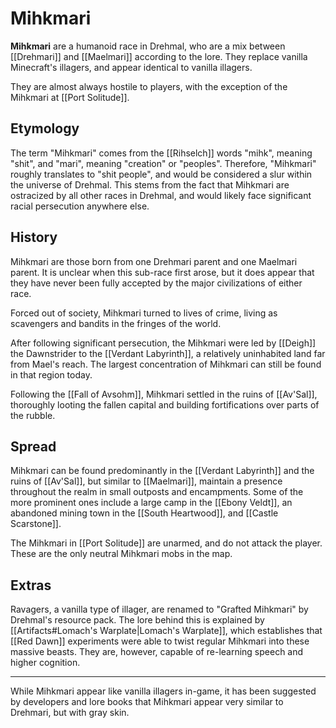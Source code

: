 # Mihkmari

**Mihkmari** are a humanoid race in Drehmal, who are a mix between [[Drehmari]] and [[Maelmari]] according to the lore. They replace vanilla Minecraft's illagers, and appear identical to vanilla illagers. 

They are almost always hostile to players, with the exception of the Mihkmari at [[Port Solitude]].

## Etymology

The term "Mihkmari" comes from the [[Rihselch]] words "mihk", meaning "shit", and "mari", meaning "creation" or "peoples". Therefore, "Mihkmari" roughly translates to "shit people", and would be considered a slur within the universe of Drehmal. This stems from the fact that Mihkmari are ostracized by all other races in Drehmal, and would likely face significant racial persecution anywhere else.

## History

Mihkmari are those born from one Drehmari parent and one Maelmari parent. It is unclear when this sub-race first arose, but it does appear that they have never been fully accepted by the major civilizations of either race.

Forced out of society, Mihkmari turned to lives of crime, living as scavengers and bandits in the fringes of the world. 

After following significant persecution, the Mihkmari were led by [[Deigh]] the Dawnstrider to the [[Verdant Labyrinth]], a relatively uninhabited land far from Mael's reach. The largest concentration of Mihkmari can still be found in that region today.

Following the [[Fall of Avsohm]], Mihkmari settled in the ruins of [[Av'Sal]], thoroughly looting the fallen capital and building fortifications over parts of the rubble.

## Spread

Mihkmari can be found predominantly in the [[Verdant Labyrinth]] and the ruins of [[Av'Sal]], but similar to [[Maelmari]], maintain a presence throughout the realm in small outposts and encampments. Some of the more prominent ones include a large camp in the [[Ebony Veldt]], an abandoned mining town in the [[South Heartwood]], and [[Castle Scarstone]].

The Mihkmari in [[Port Solitude]] are unarmed, and do not attack the player. These are the only neutral Mihkmari mobs in the map.

## Extras

Ravagers, a vanilla type of illager, are renamed to "Grafted Mihkmari" by Drehmal's resource pack. The lore behind this is explained by [[Artifacts#Lomach's Warplate|Lomach's Warplate]], which establishes that [[Red Dawn]] experiments were able to twist regular Mihkmari into these massive beasts. They are, however, capable of re-learning speech and higher cognition.

***

While Mihkmari appear like vanilla illagers in-game, it has been suggested by developers and lore books that Mihkmari appear very similar to Drehmari, but with gray skin.
